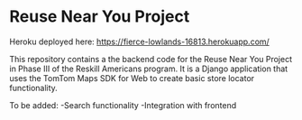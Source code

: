 # Reuse Near You Project

Heroku deployed here: https://fierce-lowlands-16813.herokuapp.com/

This repository contains a the backend code for the Reuse Near You Project in Phase III of the Reskill Americans program. It is a Django application that uses the TomTom Maps SDK for Web to create basic store locator functionality.

To be added:
-Search functionality
-Integration with frontend
